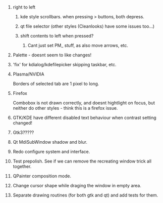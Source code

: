 1. right to left

    1. kde style scrollbars. when pressing > buttons, both depress.
    2. qt file selector (other styles (Cleanlooks) have some issues too...)
    3. shift contents to left when pressed?

        1. Cant just set PM_ stuff, as also move arrows, etc.

2. Palette - doesnt seem to like changes!

3. 'fix' for kdialog/kdefilepicker skipping taskbar, etc.

4. Plasma/NVIDIA

    Borders of selected tab are 1 pixel to long.

5. Firefox

    Combobox is not drawn correctly, and doesnt hightlight on focus,
    but neither do other styles - think this is a firefox issue.

6. GTK/KDE have different disabled text behaviour when contrast
   setting changed!

7. Gtk3?????

8. Qt MdiSubWindow shadow and blur.

9. Redo configure system and interface.

10. Test prepolish. See if we can remove the recreating window trick all together.

11. QPainter composition mode.

12. Change cursor shape while draging the window in empty area.

13. Separate drawing routines (for both gtk and qt) and add tests for them.
